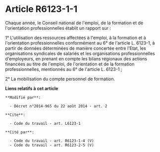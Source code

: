 # Article R6123-1-1

Chaque année, le Conseil national de l'emploi, de la formation et de l'orientation professionnelles établit un rapport sur : 

1° L'utilisation des ressources affectées à l'emploi, à la formation et à l'orientation professionnelles conformément au 6°
de l'article L. 6123-1, à partir de données déterminées de manière concertée entre l'Etat, les organisations syndicales de
salariés et les organisations professionnelles d'employeurs, en prenant en compte les bilans régionaux des actions financées
au titre de l'emploi, de l'orientation et de la formation professionnelles, mentionnés au 6° de l'article L. 6123-1 ; 

2° La mobilisation du compte personnel de formation.

**Liens relatifs à cet article**

	**Modifié par**:

	  - Décret n°2014-965 du 22 août 2014 - art. 2

	**Cite**:

	  - Code du travail - art. L6123-1

	**Cité par**:

	  - Code du travail - art. R6123-1-4 (V)
	  - Code du travail - art. R6123-2-5 (V)
